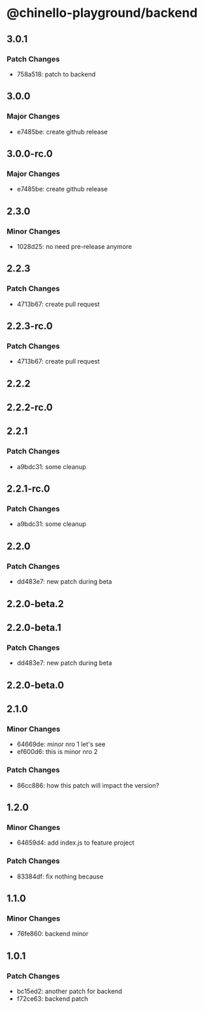 # @chinello-playground/backend

## 3.0.1

### Patch Changes

- 758a518: patch to backend

## 3.0.0

### Major Changes

- e7485be: create github release

## 3.0.0-rc.0

### Major Changes

- e7485be: create github release

## 2.3.0

### Minor Changes

- 1028d25: no need pre-release anymore

## 2.2.3

### Patch Changes

- 4713b67: create pull request

## 2.2.3-rc.0

### Patch Changes

- 4713b67: create pull request

## 2.2.2

## 2.2.2-rc.0

## 2.2.1

### Patch Changes

- a9bdc31: some cleanup

## 2.2.1-rc.0

### Patch Changes

- a9bdc31: some cleanup

## 2.2.0

### Patch Changes

- dd483e7: new patch during beta

## 2.2.0-beta.2

## 2.2.0-beta.1

### Patch Changes

- dd483e7: new patch during beta

## 2.2.0-beta.0

## 2.1.0

### Minor Changes

- 64669de: minor nro 1 let's see
- ef600d6: this is minor nro 2

### Patch Changes

- 86cc886: how this patch will impact the version?

## 1.2.0

### Minor Changes

- 64659d4: add index.js to feature project

### Patch Changes

- 83384df: fix nothing because

## 1.1.0

### Minor Changes

- 76fe860: backend minor

## 1.0.1

### Patch Changes

- bc15ed2: another patch for backend
- f72ce63: backend patch
